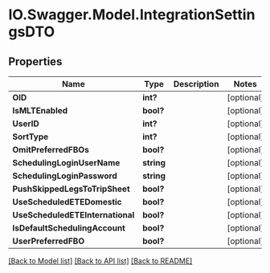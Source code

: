 # IO.Swagger.Model.IntegrationSettingsDTO
## Properties

Name | Type | Description | Notes
------------ | ------------- | ------------- | -------------
**OID** | **int?** |  | [optional] 
**IsMLTEnabled** | **bool?** |  | [optional] 
**UserID** | **int?** |  | [optional] 
**SortType** | **int?** |  | [optional] 
**OmitPreferredFBOs** | **bool?** |  | [optional] 
**SchedulingLoginUserName** | **string** |  | [optional] 
**SchedulingLoginPassword** | **string** |  | [optional] 
**PushSkippedLegsToTripSheet** | **bool?** |  | [optional] 
**UseScheduledETEDomestic** | **bool?** |  | [optional] 
**UseScheduledETEInternational** | **bool?** |  | [optional] 
**IsDefaultSchedulingAccount** | **bool?** |  | [optional] 
**UserPreferredFBO** | **bool?** |  | [optional] 

[[Back to Model list]](../README.md#documentation-for-models) [[Back to API list]](../README.md#documentation-for-api-endpoints) [[Back to README]](../README.md)

